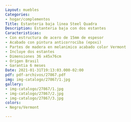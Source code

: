 ```yaml
---
Layout: muebles
Categories:
- hogar/complementos
Title: Estanteria baja linea Steel Quadra
Description: Estanteria baja con dos estantes
Caracteristicas:
- Con estructura de acero de 15mm de espesor
- Acabado con pintura anticorrociba (epoxi)
- Partes de madera en melanimico acabado color Vermont
- Incluye dos estantes
- Dimensiones 36 x45x76cm
- Origen Brasil
- Garantia 6 meses
Date: 2021-01-31T19:13:03.000-02:00
pdf: pdf-archivos/27867.pdf
img: img-catalogo/27867/1.jpg
gallery:
- img-catalogo/27867/1.jpg
- img-catalogo/27867/2.jpg
- img-catalogo/27867/3.jpg
colors:
- Negro/Vermont

---
```

